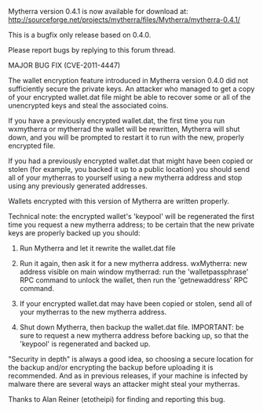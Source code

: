 Mytherra version 0.4.1 is now available for download at:
http://sourceforge.net/projects/mytherra/files/Mytherra/mytherra-0.4.1/

This is a bugfix only release based on 0.4.0.

Please report bugs by replying to this forum thread.

MAJOR BUG FIX  (CVE-2011-4447)

The wallet encryption feature introduced in Mytherra version 0.4.0 did not sufficiently secure the private keys. An attacker who
managed to get a copy of your encrypted wallet.dat file might be able to recover some or all of the unencrypted keys and steal the
associated coins.

If you have a previously encrypted wallet.dat, the first time you run wxmytherra or mytherrad the wallet will be rewritten, Mytherra will
shut down, and you will be prompted to restart it to run with the new, properly encrypted file.

If you had a previously encrypted wallet.dat that might have been copied or stolen (for example, you backed it up to a public
location) you should send all of your mytherras to yourself using a new mytherra address and stop using any previously generated addresses.

Wallets encrypted with this version of Mytherra are written properly.

Technical note: the encrypted wallet's 'keypool' will be regenerated the first time you request a new mytherra address; to be certain that the
new private keys are properly backed up you should:

1. Run Mytherra and let it rewrite the wallet.dat file

2. Run it again, then ask it for a new mytherra address.
wxMytherra: new address visible on main window
mytherrad: run the 'walletpassphrase' RPC command to unlock the wallet,  then run the 'getnewaddress' RPC command.

3. If your encrypted wallet.dat may have been copied or stolen, send all of your mytherras to the new mytherra address.

4. Shut down Mytherra, then backup the wallet.dat file.
IMPORTANT: be sure to request a new mytherra address before backing up, so that the 'keypool' is regenerated and backed up.

"Security in depth" is always a good idea, so choosing a secure location for the backup and/or encrypting the backup before uploading it is recommended. And as in previous releases, if your machine is infected by malware there are several ways an attacker might steal your mytherras.

Thanks to Alan Reiner (etotheipi) for finding and reporting this bug.
